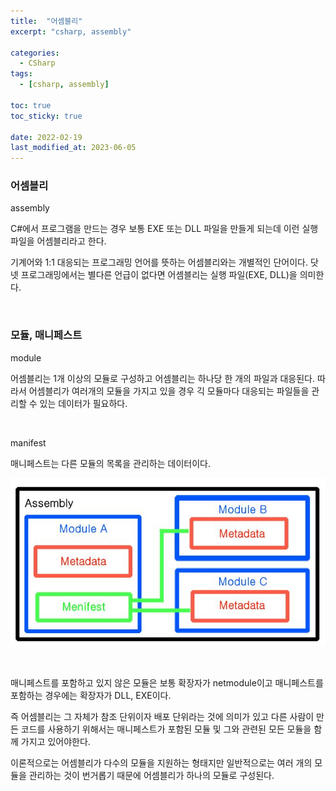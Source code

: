 ```yaml
---
title:  "어셈블리"
excerpt: "csharp, assembly"

categories:
  - CSharp
tags:
  - [csharp, assembly]

toc: true
toc_sticky: true
 
date: 2022-02-19 
last_modified_at: 2023-06-05
---
```


### 어셈블리

assembly

C#에서 프로그램을 만드는 경우 보통 EXE 또는 DLL 파일을 만들게 되는데 이런 실행 파일을 어셈블리라고 한다.

기계어와 1:1 대응되는 프로그래밍 언어를 뜻하는 어셈블리와는 개별적인 단어이다. 닷넷 프로그래밍에서는 별다른 언급이 없다면 어셈블리는 실행 파일(EXE, DLL)을 의미한다.  

<br>

### 모듈, 매니페스트

module

어셈블리는 1개 이상의 모듈로 구성하고 어셈블리는 하나당 한 개의 파일과 대응된다. 따라서 어셈블리가 여러개의 모듈을 가지고 있을 경우 긱 모듈마다 대응되는 파일들을 관리할 수 있는 데이터가 필요하다.

<br>

manifest

매니페스트는 다른 모듈의 목록을 관리하는 데이터이다. 

![assembly](/assets/images/posting/20220219/assembly.jpg)

<br>

매니페스트를 포함하고 있지 않은 모듈은 보통 확장자가 netmodule이고 매니페스트를 포함하는 경우에는 확장자가 DLL, EXE이다.

즉 어셈블리는 그 자체가 참조 단위이자 배포 단위라는 것에 의미가 있고 다른 사람이 만든 코드를 사용하기 위해서는 매니페스트가 포함된 모듈 및 그와 관련된 모든 모듈을 함께 가지고 있어야한다.

이론적으로는 어셈블리가 다수의 모듈을 지원하는 형태지만 일반적으로는 여러 개의 모듈을 관리하는 것이 번거롭기 때문에 어셈블리가 하나의 모듈로 구성된다. 
